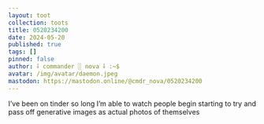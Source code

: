 ```yaml
---
layout: toot
collection: toots
title: 0520234200
date: 2024-05-20
published: true
tags: []
pinned: false
author: ⸸ commander ░ nova ⸸ :~$
avatar: /img/avatar/daemon.jpeg
mastodon: https://mastodon.online/@cmdr_nova/0520234200
---
```


I’ve been on tinder so long I’m able to watch people begin starting to try and pass off generative images as actual photos of themselves
